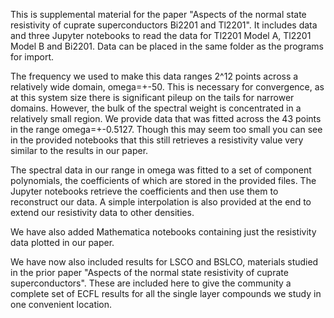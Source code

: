 This is supplemental material for the paper "Aspects of the normal state resistivity of cuprate superconductors Bi2201 and Tl2201". It includes data and three Jupyter notebooks to read the data for Tl2201 Model A, Tl2201 Model B and Bi2201. Data can be placed in the same folder as the programs for import.

The frequency we used to make this data ranges 2^12 points across a relatively wide domain, omega=+-50. This is necessary for convergence, as at this system size there is significant pileup on the tails for narrower domains. However, the bulk of the spectral weight is concentrated in a relatively small region. We provide data that was fitted across the 43 points in the range omega=+-0.5127. Though this may seem too small you can see in the provided notebooks that this still retrieves a resistivity value very similar to the results in our paper.

The spectral data in our range in omega was fitted to a set of component polynomials, the coefficients of which are stored in the provided files. The Jupyter notebooks retrieve the coefficients and then use them to reconstruct our data. A simple interpolation is also provided at the end to extend our resistivity data to other densities. 

We have also added Mathematica notebooks containing just the resistivity data plotted in our paper.

We have now also included results for LSCO and BSLCO, materials studied in the prior paper "Aspects of the normal state resistivity of cuprate superconductors". These are included here to give the community a complete set of ECFL results for all the single layer compounds we study in one convenient location.
